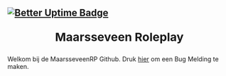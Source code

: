 [![Better Uptime Badge](https://betteruptime.com/status-badges/v1/monitor/ife4.svg)](https://status.maarsseveen.com)<p align="center" style="font-size: 125%;">Maarsseveen Roleplay</strong></p>
----
Welkom bij de MaarsseveenRP Github.
Druk [hier](https://github.com/MaarsseveenRP/Development/issues) om een Bug Melding te maken.
